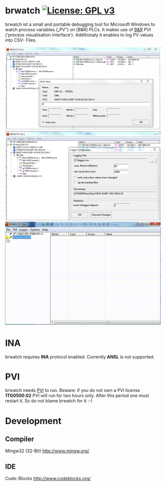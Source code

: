 # brwatch [![License: GPL v3](https://img.shields.io/badge/License-GPL%20v3-blue.svg)](https://www.gnu.org/licenses/gpl-3.0)

brwatch ist a small and portable debugging tool for Microsoft Windows to watch process variables („PV“) on [B&amp;R] PLCs.
It makes use of [B&amp;R](https://www.br-automation.com) PVI ('process visualisation interface'). 
Additionaly it enables to log PV values into CSV- Files.

![Screenshot 1](https://github.com/hilch/brwatch/blob/master/screenshot1.PNG)
![Screenshot 2](https://github.com/hilch/brwatch/blob/master/screenshot2.PNG)
![Video](https://github.com/hilch/brwatch/blob/master/how_to_use.gif)

# INA
brwatch requires **INA** protocol enabled. 
Currently **ANSL** is not supported.

# PVI
brwatch needs [PVI](https://www.br-automation.com/en/downloads/#categories=Software/Automation+NET%2FPVI) to run.
Beware: if you do not own a PVI license **1TG0500.02** PVI will run for two hours only. After this period one must restart it.
So do not blame brwatch for it :-)

# Development
## Compiler
   Mingw32 (32-Bit)
   http://www.mingw.org/
   
## IDE
   Code::Blocks
   http://www.codeblocks.org/
   

